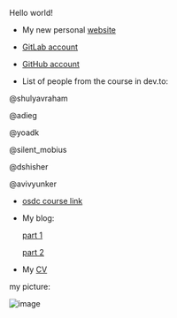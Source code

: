 Hello world!

* My new personal [website](https://anatlavitzkovitz.github.io/)

* [GitLab account](https://github.com/anatlavitzkovitz)

* [GitHub account](https://github.com/anatlavitzkovitz)

* List of people from the course in dev.to:

@shulyavraham

@adieg

@yoadk

@silent_mobius

@dshisher

@avivyunker

* [osdc course link](https://osdc.code-maven.com/)

* My blog: 

  [part 1](https://dev.to/anatlavitzkovitz/osdc-2023-assignment1-140i)
  
  [part 2](https://dev.to/anatlavitzkovitz/osdc-2023-assignment2-15fl)
 
* My [CV](https://anatlavitzkovitz.github.io/cv)

my picture: 

![image](https://user-images.githubusercontent.com/96473644/212754246-f7ca00bd-5442-4c6e-93cf-6dcdceb23b4f.png)

